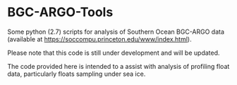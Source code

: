 # BGC-ARGO-Tools
Some python (2.7) scripts for analysis of Southern Ocean BGC-ARGO data (available at https://soccompu.princeton.edu/www/index.html).

Please note that this code is still under development and will be updated. 

The code provided here is intended to a assist with analysis of profiling float data, particularly floats sampling under sea ice. 

